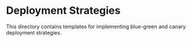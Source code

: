 # Deployment Strategies

This directory contains templates for implementing blue-green and canary deployment strategies.